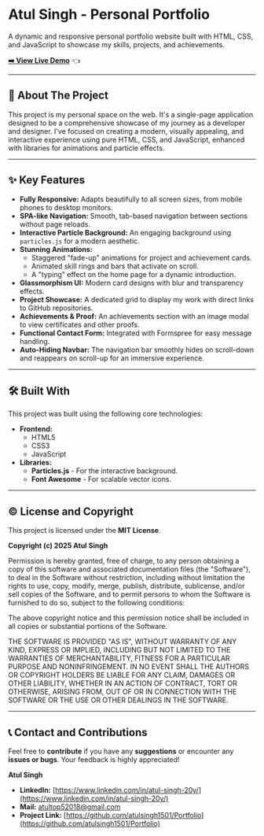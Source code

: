 # Atul Singh - Personal Portfolio

A dynamic and responsive personal portfolio website built with HTML, CSS, and JavaScript to showcase my skills, projects, and achievements.

**[➡️ View Live Demo](https://atulsingh1501.github.io/Portfolio/)** 👈

---

## 🚀 About The Project

This project is my personal space on the web. It's a single-page application designed to be a comprehensive showcase of my journey as a developer and designer. I've focused on creating a modern, visually appealing, and interactive experience using pure HTML, CSS, and JavaScript, enhanced with libraries for animations and particle effects.

---

## ✨ Key Features

* **Fully Responsive:** Adapts beautifully to all screen sizes, from mobile phones to desktop monitors.
* **SPA-like Navigation:** Smooth, tab-based navigation between sections without page reloads.
* **Interactive Particle Background:** An engaging background using `particles.js` for a modern aesthetic.
* **Stunning Animations:**
    * Staggered "fade-up" animations for project and achievement cards.
    * Animated skill rings and bars that activate on scroll.
    * A "typing" effect on the home page for a dynamic introduction.
* **Glassmorphism UI:** Modern card designs with blur and transparency effects.
* **Project Showcase:** A dedicated grid to display my work with direct links to GitHub repositories.
* **Achievements & Proof:** An achievements section with an image modal to view certificates and other proofs.
* **Functional Contact Form:** Integrated with Formspree for easy message handling.
* **Auto-Hiding Navbar:** The navigation bar smoothly hides on scroll-down and reappears on scroll-up for an immersive experience.

---

## 🛠️ Built With

This project was built using the following core technologies:

* **Frontend:**
    * HTML5
    * CSS3
    * JavaScript
* **Libraries:**
    * **Particles.js** - For the interactive background.
    * **Font Awesome** - For scalable vector icons.

---

## ©️ License and Copyright

This project is licensed under the **MIT License**.

**Copyright (c) 2025 Atul Singh**

Permission is hereby granted, free of charge, to any person obtaining a copy of this software and associated documentation files (the "Software"), to deal in the Software without restriction, including without limitation the rights to use, copy, modify, merge, publish, distribute, sublicense, and/or sell copies of the Software, and to permit persons to whom the Software is furnished to do so, subject to the following conditions:

The above copyright notice and this permission notice shall be included in all copies or substantial portions of the Software.

THE SOFTWARE IS PROVIDED "AS IS", WITHOUT WARRANTY OF ANY KIND, EXPRESS OR IMPLIED, INCLUDING BUT NOT LIMITED TO THE WARRANTIES OF MERCHANTABILITY, FITNESS FOR A PARTICULAR PURPOSE AND NONINFRINGEMENT. IN NO EVENT SHALL THE AUTHORS OR COPYRIGHT HOLDERS BE LIABLE FOR ANY CLAIM, DAMAGES OR OTHER LIABILITY, WHETHER IN AN ACTION OF CONTRACT, TORT OR OTHERWISE, ARISING FROM, OUT OF OR IN CONNECTION WITH THE SOFTWARE OR THE USE OR OTHER DEALINGS IN THE SOFTWARE.

---

## 📞 Contact and Contributions

Feel free to **contribute** if you have any **suggestions** or encounter any **issues or bugs**. Your feedback is highly appreciated!

**Atul Singh**
* **LinkedIn:** [https://www.linkedin.com/in/atul-singh-20y/](https://www.linkedin.com/in/atul-singh-20y/)
* **Mail:** atultop52018@gmail.com
* **Project Link:** [https://github.com/atulsingh1501/Portfolio](https://github.com/atulsingh1501/Portfolio)
